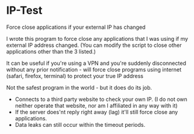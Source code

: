 # IP-Test
Force close applications if your external IP has changed



I wrote this program to force close any applications that I was using if my external IP address changed. (You can modify the script to close other applications other than the 3 listed.)

It can be useful if you're using a VPN and you're suddenly disconnected without any prior notification - will force close programs using internet (safari, firefox, terminal) to protect your true IP address

Not the safest program in the world - but it does do its job. 
- Connects to a third party website to check your own IP. (I do not own neither operate that website, nor am I affiliated in any way with it)
- If the server does'nt reply right away (lag) it'll still force close any applications.
- Data leaks can still occur within the timeout periods.


